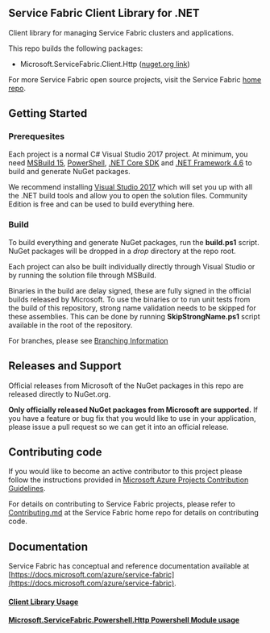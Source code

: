 ## Service Fabric Client Library for .NET
Client library for managing Service Fabric clusters and applications.

This repo builds the following packages:
 - Microsoft.ServiceFabric.Client.Http ([nuget.org link](https://www.nuget.org/packages/Microsoft.ServiceFabric.Client.Http/))

For more Service Fabric open source projects, visit the Service Fabric [home repo](https://github.com/Microsoft/service-fabric).

## Getting Started

### Prerequesites
Each project is a normal C# Visual Studio 2017 project. At minimum, you need [MSBuild 15](https://docs.microsoft.com/en-us/visualstudio/msbuild/what-s-new-in-msbuild-15-0), [PowerShell](https://msdn.microsoft.com/powershell/mt173057.aspx), [.NET Core SDK](https://www.microsoft.com/net/download/windows) and [.NET Framework 4.6](https://www.microsoft.com/en-US/download/details.aspx?id=48130) to build and generate NuGet packages.

We recommend installing [Visual Studio 2017](https://www.visualstudio.com/vs/) which will set you up with all the .NET build tools and allow you to open the solution files. Community Edition is free and can be used to build everything here.

### Build
To build everything and generate NuGet packages, run the **build.ps1** script. NuGet packages will be dropped in a *drop* directory at the repo root.

Each project can also be built individually directly through Visual Studio or by running the solution file through MSBuild.

Binaries in the build are delay signed, these are fully signed in the official builds released by Microsoft. To use the binaries or to run unit tests from the build of this repository, strong name validation needs to be skipped for these assemblies. This can be done by running **SkipStrongName.ps1** script available in the root of the repository.

For branches, please see [Branching Information](CONTRIBUTING.md#BranchingInformation)

## Releases and Support
Official releases from Microsoft of the NuGet packages in this repo are released directly to NuGet.org.

**Only officially released NuGet packages from Microsoft are supported.** If you have a feature or bug fix that you would like to use in your application, please issue a pull request so we can get it into an official release.

## Contributing code
If you would like to become an active contributor to this project please
follow the instructions provided in [Microsoft Azure Projects Contribution Guidelines](http://azure.github.io/guidelines.html).

For details on contributing to Service Fabric projects, please refer to [Contributing.md](https://github.com/Microsoft/service-fabric/blob/master/CONTRIBUTING.md) at the Service Fabric home repo for details on contributing code.

## Documentation
Service Fabric has conceptual and reference documentation available at [https://docs.microsoft.com/azure/service-fabric](https://docs.microsoft.com/azure/service-fabric).

#### [Client Library Usage](docs/ClientLibraryUsage.md)
#### [Microsoft.ServiceFabric.Powershell.Http Powershell Module usage](docs/SFPowershellUsage.md)
